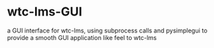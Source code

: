 # wtc-lms-GUI
a GUI interface for wtc-lms, using subprocess calls and pysimplegui to provide a smooth GUI application like feel to wtc-lms  

